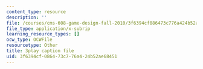```yaml
---
content_type: resource
description: ''
file: /courses/cms-608-game-design-fall-2010/3f6394cf086473c776a424b52ae68451_68563.srt
file_type: application/x-subrip
learning_resource_types: []
ocw_type: OCWFile
resourcetype: Other
title: 3play caption file
uid: 3f6394cf-0864-73c7-76a4-24b52ae68451
---
```

